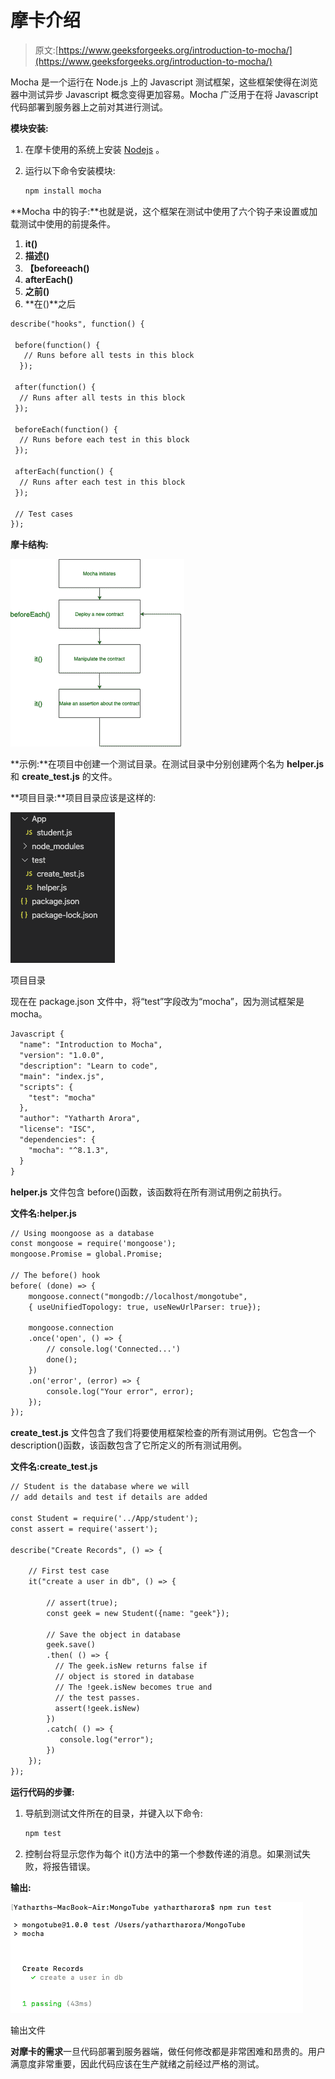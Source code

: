 # 摩卡介绍

> 原文:[https://www.geeksforgeeks.org/introduction-to-mocha/](https://www.geeksforgeeks.org/introduction-to-mocha/)

Mocha 是一个运行在 Node.js 上的 Javascript 测试框架，这些框架使得在浏览器中测试异步 Javascript 概念变得更加容易。Mocha 广泛用于在将 Javascript 代码部署到服务器上之前对其进行测试。

**模块安装:**

1.  在摩卡使用的系统上安装 [Nodejs](https://www.geeksforgeeks.org/introduction-to-nodejs/) 。
2.  运行以下命令安装模块:

    ```html
    npm install mocha
    ```

**Mocha 中的钩子:**也就是说，这个框架在测试中使用了六个钩子来设置或加载测试中使用的前提条件。

1.  **it()**
2.  **描述()**
3.  **【beforeeach()**
4.  **afterEach()**
5.  **之前()**
6.  **在()**之后

```html
describe("hooks", function() {

 before(function() {
   // Runs before all tests in this block
  });

 after(function() {
  // Runs after all tests in this block
 });

 beforeEach(function() {
  // Runs before each test in this block
 });

 afterEach(function() {
  // Runs after each test in this block
 });

 // Test cases
});
```

**摩卡结构:**

![](img/bc0bf21fb0e900cbdd4f119a10f67cf4.png)

**示例:**在项目中创建一个测试目录。在测试目录中分别创建两个名为 **helper.js** 和 **create_test.js** 的文件。

**项目目录:**项目目录应该是这样的:

![](img/4bd3ac8ccf999306859caea279c9644c.png)

项目目录

现在在 package.json 文件中，将“test”字段改为“mocha”，因为测试框架是 mocha。

```html
Javascript {
  "name": "Introduction to Mocha",
  "version": "1.0.0",
  "description": "Learn to code",
  "main": "index.js",
  "scripts": {
    "test": "mocha"
  },
  "author": "Yatharth Arora",
  "license": "ISC",
  "dependencies": {
    "mocha": "^8.1.3",
  }
}
```

**helper.js** 文件包含 before()函数，该函数将在所有测试用例之前执行。

**文件名:helper.js**

```html
// Using moongoose as a database
const mongoose = require('mongoose'); 
mongoose.Promise = global.Promise;

// The before() hook
before( (done) => {
    mongoose.connect("mongodb://localhost/mongotube", 
    { useUnifiedTopology: true, useNewUrlParser: true});

    mongoose.connection
    .once('open', () => {
        // console.log('Connected...')
        done();
    })
    .on('error', (error) => {
        console.log("Your error", error);
    });
});
```

**create_test.js** 文件包含了我们将要使用框架检查的所有测试用例。它包含一个 description()函数，该函数包含了它所定义的所有测试用例。

**文件名:create_test.js**

```html
// Student is the database where we will 
// add details and test if details are added

const Student = require('../App/student');
const assert = require('assert');

describe("Create Records", () => {

    // First test case
    it("create a user in db", () => {

        // assert(true);
        const geek = new Student({name: "geek"});

        // Save the object in database
        geek.save()
        .then( () => {
          // The geek.isNew returns false if
          // object is stored in database
          // The !geek.isNew becomes true and
          // the test passes.
          assert(!geek.isNew)
        })
        .catch( () => {
           console.log("error");
        })
    });
});
```

**运行代码的步骤:**

1.  导航到测试文件所在的目录，并键入以下命令:

    ```html
    npm test
    ```

2.  控制台将显示您作为每个 it()方法中的第一个参数传递的消息。如果测试失败，将报告错误。

**输出:**

![](img/9d0ba646f92b4646f1938ba125a2108c.png)

输出文件

**对摩卡的需求**一旦代码部署到服务器端，做任何修改都是非常困难和昂贵的。用户满意度非常重要，因此代码应该在生产就绪之前经过严格的测试。